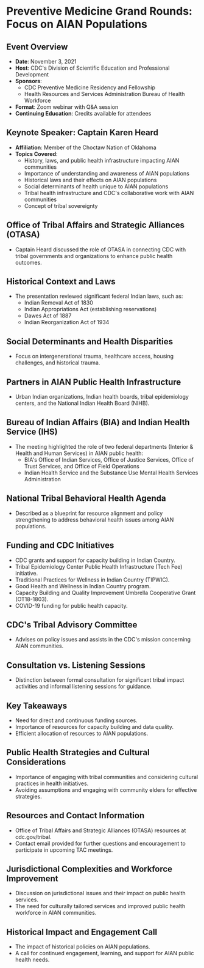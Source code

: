 # Preventive Medicine Grand Rounds: Focus on AIAN Populations

## Event Overview
- **Date**: November 3, 2021
- **Host**: CDC's Division of Scientific Education and Professional Development
- **Sponsors**:
  - CDC Preventive Medicine Residency and Fellowship
  - Health Resources and Services Administration Bureau of Health Workforce
- **Format**: Zoom webinar with Q&A session
- **Continuing Education**: Credits available for attendees

## Keynote Speaker: Captain Karen Heard
- **Affiliation**: Member of the Choctaw Nation of Oklahoma
- **Topics Covered**:
  - History, laws, and public health infrastructure impacting AIAN communities
  - Importance of understanding and awareness of AIAN populations
  - Historical laws and their effects on AIAN populations
  - Social determinants of health unique to AIAN populations
  - Tribal health infrastructure and CDC's collaborative work with AIAN communities
  - Concept of tribal sovereignty

## Office of Tribal Affairs and Strategic Alliances (OTASA)
- Captain Heard discussed the role of OTASA in connecting CDC with tribal governments and organizations to enhance public health outcomes.

## Historical Context and Laws
- The presentation reviewed significant federal Indian laws, such as:
  - Indian Removal Act of 1830
  - Indian Appropriations Act (establishing reservations)
  - Dawes Act of 1887
  - Indian Reorganization Act of 1934

## Social Determinants and Health Disparities
- Focus on intergenerational trauma, healthcare access, housing challenges, and historical trauma.

## Partners in AIAN Public Health Infrastructure
- Urban Indian organizations, Indian health boards, tribal epidemiology centers, and the National Indian Health Board (NIHB).

## Bureau of Indian Affairs (BIA) and Indian Health Service (IHS)
- The meeting highlighted the role of two federal departments (Interior & Health and Human Services) in AIAN public health:
  - BIA's Office of Indian Services, Office of Justice Services, Office of Trust Services, and Office of Field Operations
  - Indian Health Service and the Substance Use Mental Health Services Administration

## National Tribal Behavioral Health Agenda
- Described as a blueprint for resource alignment and policy strengthening to address behavioral health issues among AIAN populations.

## Funding and CDC Initiatives
- CDC grants and support for capacity building in Indian Country.
- Tribal Epidemiology Center Public Health Infrastructure (Tech Fee) initiative.
- Traditional Practices for Wellness in Indian Country (TIPWIC).
- Good Health and Wellness in Indian Country program.
- Capacity Building and Quality Improvement Umbrella Cooperative Grant (OT18-1803).
- COVID-19 funding for public health capacity.

## CDC's Tribal Advisory Committee
- Advises on policy issues and assists in the CDC's mission concerning AIAN communities.

## Consultation vs. Listening Sessions
- Distinction between formal consultation for significant tribal impact activities and informal listening sessions for guidance.

## Key Takeaways
- Need for direct and continuous funding sources.
- Importance of resources for capacity building and data quality.
- Efficient allocation of resources to AIAN populations.

## Public Health Strategies and Cultural Considerations
- Importance of engaging with tribal communities and considering cultural practices in health initiatives.
- Avoiding assumptions and engaging with community elders for effective strategies.

## Resources and Contact Information
- Office of Tribal Affairs and Strategic Alliances (OTASA) resources at cdc.gov/tribal.
- Contact email provided for further questions and encouragement to participate in upcoming TAC meetings.

## Jurisdictional Complexities and Workforce Improvement
- Discussion on jurisdictional issues and their impact on public health services.
- The need for culturally tailored services and improved public health workforce in AIAN communities.

## Historical Impact and Engagement Call
- The impact of historical policies on AIAN populations.
- A call for continued engagement, learning, and support for AIAN public health needs.